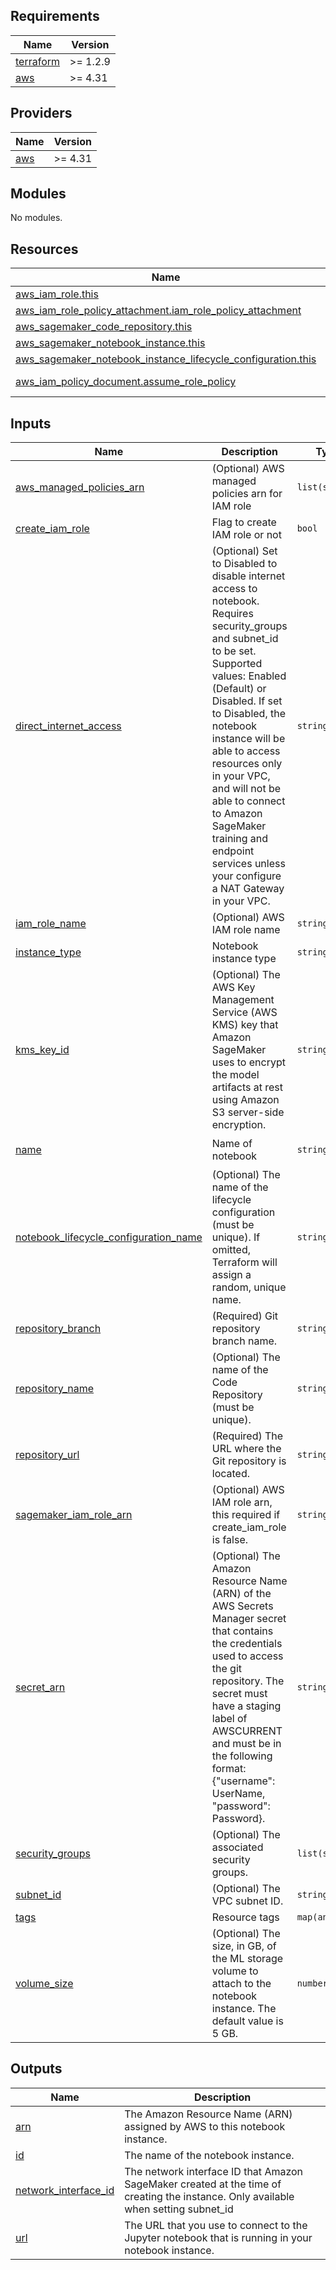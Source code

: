 ## Requirements

| Name | Version |
|------|---------|
| <a name="requirement_terraform"></a> [terraform](#requirement\_terraform) | >= 1.2.9 |
| <a name="requirement_aws"></a> [aws](#requirement\_aws) | >= 4.31 |

## Providers

| Name | Version |
|------|---------|
| <a name="provider_aws"></a> [aws](#provider\_aws) | >= 4.31 |

## Modules

No modules.

## Resources

| Name | Type |
|------|------|
| [aws_iam_role.this](https://registry.terraform.io/providers/hashicorp/aws/latest/docs/resources/iam_role) | resource |
| [aws_iam_role_policy_attachment.iam_role_policy_attachment](https://registry.terraform.io/providers/hashicorp/aws/latest/docs/resources/iam_role_policy_attachment) | resource |
| [aws_sagemaker_code_repository.this](https://registry.terraform.io/providers/hashicorp/aws/latest/docs/resources/sagemaker_code_repository) | resource |
| [aws_sagemaker_notebook_instance.this](https://registry.terraform.io/providers/hashicorp/aws/latest/docs/resources/sagemaker_notebook_instance) | resource |
| [aws_sagemaker_notebook_instance_lifecycle_configuration.this](https://registry.terraform.io/providers/hashicorp/aws/latest/docs/resources/sagemaker_notebook_instance_lifecycle_configuration) | resource |
| [aws_iam_policy_document.assume_role_policy](https://registry.terraform.io/providers/hashicorp/aws/latest/docs/data-sources/iam_policy_document) | data source |

## Inputs

| Name | Description | Type | Default | Required |
|------|-------------|------|---------|:--------:|
| <a name="input_aws_managed_policies_arn"></a> [aws\_managed\_policies\_arn](#input\_aws\_managed\_policies\_arn) | (Optional) AWS managed policies arn for IAM role | `list(string)` | `[]` | no |
| <a name="input_create_iam_role"></a> [create\_iam\_role](#input\_create\_iam\_role) | Flag to create IAM role or not | `bool` | `false` | no |
| <a name="input_direct_internet_access"></a> [direct\_internet\_access](#input\_direct\_internet\_access) | (Optional) Set to Disabled to disable internet access to notebook. Requires security\_groups and subnet\_id to be set. Supported values: Enabled (Default) or Disabled. If set to Disabled, the notebook instance will be able to access resources only in your VPC, and will not be able to connect to Amazon SageMaker training and endpoint services unless your configure a NAT Gateway in your VPC. | `string` | `"Disabled"` | no |
| <a name="input_iam_role_name"></a> [iam\_role\_name](#input\_iam\_role\_name) | (Optional) AWS IAM role name | `string` | `null` | no |
| <a name="input_instance_type"></a> [instance\_type](#input\_instance\_type) | Notebook instance type | `string` | `"ml.t2.medium"` | no |
| <a name="input_kms_key_id"></a> [kms\_key\_id](#input\_kms\_key\_id) | (Optional) The AWS Key Management Service (AWS KMS) key that Amazon SageMaker uses to encrypt the model artifacts at rest using Amazon S3 server-side encryption. | `string` | `null` | no |
| <a name="input_name"></a> [name](#input\_name) | Name of notebook | `string` | `"sample-sagemaker-notebook"` | no |
| <a name="input_notebook_lifecycle_configuration_name"></a> [notebook\_lifecycle\_configuration\_name](#input\_notebook\_lifecycle\_configuration\_name) | (Optional) The name of the lifecycle configuration (must be unique). If omitted, Terraform will assign a random, unique name. | `string` | `"mlops-notebook-lifecycle-config"` | no |
| <a name="input_repository_branch"></a> [repository\_branch](#input\_repository\_branch) | (Required) Git repository branch name. | `string` | `"main"` | no |
| <a name="input_repository_name"></a> [repository\_name](#input\_repository\_name) | (Optional) The name of the Code Repository (must be unique). | `string` | `null` | no |
| <a name="input_repository_url"></a> [repository\_url](#input\_repository\_url) | (Required) The URL where the Git repository is located. | `string` | `null` | no |
| <a name="input_sagemaker_iam_role_arn"></a> [sagemaker\_iam\_role\_arn](#input\_sagemaker\_iam\_role\_arn) | (Optional) AWS IAM role arn, this required if create\_iam\_role is false. | `string` | `null` | no |
| <a name="input_secret_arn"></a> [secret\_arn](#input\_secret\_arn) | (Optional) The Amazon Resource Name (ARN) of the AWS Secrets Manager secret that contains the credentials used to access the git repository. The secret must have a staging label of AWSCURRENT and must be in the following format: {"username": UserName, "password": Password}. | `string` | `null` | no |
| <a name="input_security_groups"></a> [security\_groups](#input\_security\_groups) | (Optional) The associated security groups. | `list(string)` | `null` | no |
| <a name="input_subnet_id"></a> [subnet\_id](#input\_subnet\_id) | (Optional) The VPC subnet ID. | `string` | `null` | no |
| <a name="input_tags"></a> [tags](#input\_tags) | Resource tags | `map(any)` | `{}` | no |
| <a name="input_volume_size"></a> [volume\_size](#input\_volume\_size) | (Optional) The size, in GB, of the ML storage volume to attach to the notebook instance. The default value is 5 GB. | `number` | `5` | no |

## Outputs

| Name | Description |
|------|-------------|
| <a name="output_arn"></a> [arn](#output\_arn) | The Amazon Resource Name (ARN) assigned by AWS to this notebook instance. |
| <a name="output_id"></a> [id](#output\_id) | The name of the notebook instance. |
| <a name="output_network_interface_id"></a> [network\_interface\_id](#output\_network\_interface\_id) | The network interface ID that Amazon SageMaker created at the time of creating the instance. Only available when setting subnet\_id |
| <a name="output_url"></a> [url](#output\_url) | The URL that you use to connect to the Jupyter notebook that is running in your notebook instance. |
